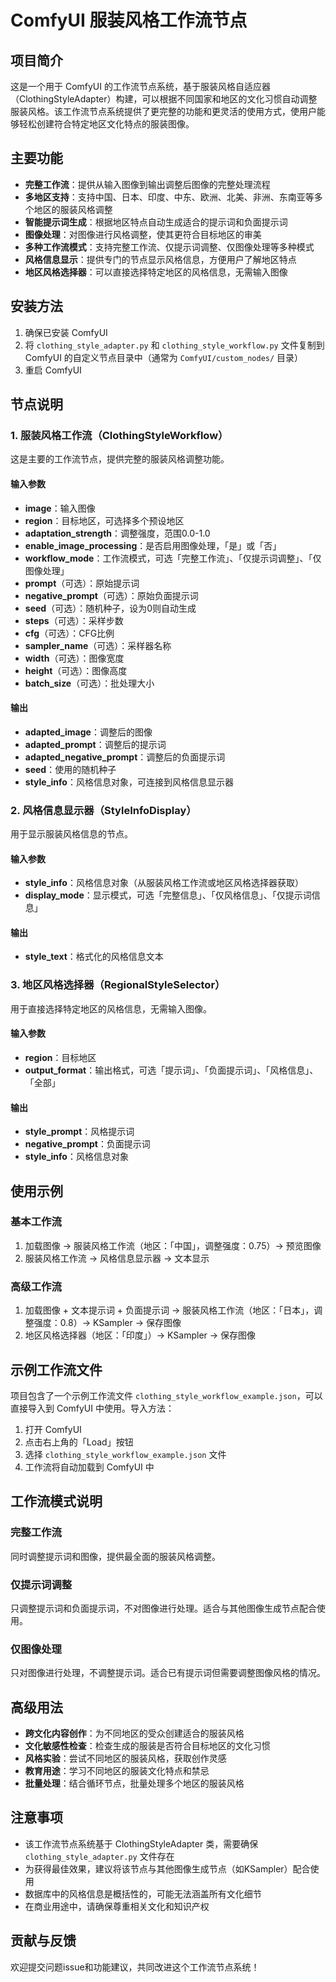 # ComfyUI 服装风格工作流节点

## 项目简介

这是一个用于 ComfyUI 的工作流节点系统，基于服装风格自适应器（ClothingStyleAdapter）构建，可以根据不同国家和地区的文化习惯自动调整服装风格。该工作流节点系统提供了更完整的功能和更灵活的使用方式，使用户能够轻松创建符合特定地区文化特点的服装图像。

## 主要功能

- **完整工作流**：提供从输入图像到输出调整后图像的完整处理流程
- **多地区支持**：支持中国、日本、印度、中东、欧洲、北美、非洲、东南亚等多个地区的服装风格调整
- **智能提示词生成**：根据地区特点自动生成适合的提示词和负面提示词
- **图像处理**：对图像进行风格调整，使其更符合目标地区的审美
- **多种工作流模式**：支持完整工作流、仅提示词调整、仅图像处理等多种模式
- **风格信息显示**：提供专门的节点显示风格信息，方便用户了解地区特点
- **地区风格选择器**：可以直接选择特定地区的风格信息，无需输入图像

## 安装方法

1. 确保已安装 ComfyUI
2. 将 `clothing_style_adapter.py` 和 `clothing_style_workflow.py` 文件复制到 ComfyUI 的自定义节点目录中（通常为 `ComfyUI/custom_nodes/` 目录）
3. 重启 ComfyUI

## 节点说明

### 1. 服装风格工作流（ClothingStyleWorkflow）

这是主要的工作流节点，提供完整的服装风格调整功能。

#### 输入参数

- **image**：输入图像
- **region**：目标地区，可选择多个预设地区
- **adaptation_strength**：调整强度，范围0.0-1.0
- **enable_image_processing**：是否启用图像处理，「是」或「否」
- **workflow_mode**：工作流模式，可选「完整工作流」、「仅提示词调整」、「仅图像处理」
- **prompt**（可选）：原始提示词
- **negative_prompt**（可选）：原始负面提示词
- **seed**（可选）：随机种子，设为0则自动生成
- **steps**（可选）：采样步数
- **cfg**（可选）：CFG比例
- **sampler_name**（可选）：采样器名称
- **width**（可选）：图像宽度
- **height**（可选）：图像高度
- **batch_size**（可选）：批处理大小

#### 输出

- **adapted_image**：调整后的图像
- **adapted_prompt**：调整后的提示词
- **adapted_negative_prompt**：调整后的负面提示词
- **seed**：使用的随机种子
- **style_info**：风格信息对象，可连接到风格信息显示器

### 2. 风格信息显示器（StyleInfoDisplay）

用于显示服装风格信息的节点。

#### 输入参数

- **style_info**：风格信息对象（从服装风格工作流或地区风格选择器获取）
- **display_mode**：显示模式，可选「完整信息」、「仅风格信息」、「仅提示词信息」

#### 输出

- **style_text**：格式化的风格信息文本

### 3. 地区风格选择器（RegionalStyleSelector）

用于直接选择特定地区的风格信息，无需输入图像。

#### 输入参数

- **region**：目标地区
- **output_format**：输出格式，可选「提示词」、「负面提示词」、「风格信息」、「全部」

#### 输出

- **style_prompt**：风格提示词
- **negative_prompt**：负面提示词
- **style_info**：风格信息对象

## 使用示例

### 基本工作流

1. 加载图像 → 服装风格工作流（地区：「中国」，调整强度：0.75）→ 预览图像
2. 服装风格工作流 → 风格信息显示器 → 文本显示

### 高级工作流

1. 加载图像 + 文本提示词 + 负面提示词 → 服装风格工作流（地区：「日本」，调整强度：0.8）→ KSampler → 保存图像
2. 地区风格选择器（地区：「印度」）→ KSampler → 保存图像

## 示例工作流文件

项目包含了一个示例工作流文件 `clothing_style_workflow_example.json`，可以直接导入到 ComfyUI 中使用。导入方法：

1. 打开 ComfyUI
2. 点击右上角的「Load」按钮
3. 选择 `clothing_style_workflow_example.json` 文件
4. 工作流将自动加载到 ComfyUI 中

## 工作流模式说明

### 完整工作流

同时调整提示词和图像，提供最全面的服装风格调整。

### 仅提示词调整

只调整提示词和负面提示词，不对图像进行处理。适合与其他图像生成节点配合使用。

### 仅图像处理

只对图像进行处理，不调整提示词。适合已有提示词但需要调整图像风格的情况。

## 高级用法

- **跨文化内容创作**：为不同地区的受众创建适合的服装风格
- **文化敏感性检查**：检查生成的服装是否符合目标地区的文化习惯
- **风格实验**：尝试不同地区的服装风格，获取创作灵感
- **教育用途**：学习不同地区的服装文化特点和禁忌
- **批量处理**：结合循环节点，批量处理多个地区的服装风格

## 注意事项

- 该工作流节点系统基于 ClothingStyleAdapter 类，需要确保 `clothing_style_adapter.py` 文件存在
- 为获得最佳效果，建议将该节点与其他图像生成节点（如KSampler）配合使用
- 数据库中的风格信息是概括性的，可能无法涵盖所有文化细节
- 在商业用途中，请确保尊重相关文化和知识产权

## 贡献与反馈
欢迎提交问题issue和功能建议，共同改进这个工作流节点系统！
